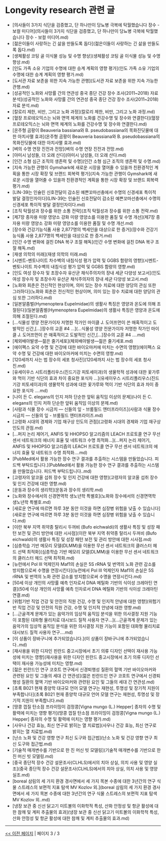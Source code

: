 # Longevity research 관련 글

- [의사들이 3가지 식단을 검증했고, 단 하나만이 당뇨병 극복에 탁월했습니다  장수 - 보컬 미디어](의사들이 3가지 식단을 검증했고, 단 하나만이 당뇨병 극복에 탁월했습니다  장수 - 보컬 미디어.md)
- [젊은이들이 사랑하는 긴 삶을 만들도록 돕다](젊은이들이 사랑하는 긴 삶을 만들도록 돕다.md)
- [생체활성 코팅 골 이식물 성능 및 수명 향상](생체활성 코팅 골 이식물 성능 및 수명 향상.md)
- [인도 가족 소유 기업의 수명에 대한 승계 계획의 영향 평가](인도 가족 소유 기업의 수명에 대한 승계 계획의 영향 평가.md)
- [도서관 자료 보존을 위한 지속 가능한 관행](도서관 자료 보존을 위한 지속 가능한 관행.md)
- [성공적인 노화와 사망률 간의 연관성 중국 종단 건강 장수 조사(2011~2018) 자료 분석](성공적인 노화와 사망률 간의 연관성 중국 종단 건강 장수 조사(2011~2018) 자료 분석.md)
- [칼로리 제한, 비만, 그리고 노화 과정](칼로리 제한, 비만, 그리고 노화 과정.md)
- [혈장 프로테오믹스는 뇌와 면역 체계의 노화를 건강수명 및 장수와 연결한다](혈장 프로테오믹스는 뇌와 면역 체계의 노화를 건강수명 및 장수와 연결한다.md)
- [온주형 곰팡이 Beauveria bassiana와 B. pseudobassiana의 목화진딧물에 대한 아치사멸 효과](온주형 곰팡이 Beauveria bassiana와 B. pseudobassiana의 목화진딧물에 대한 아치사멸 효과.md)
- [벼의 수명 연장 진전과 전망](벼의 수명 연장 진전과 전망.md)
- [아미시 남성들, 더 오래 산다](아미시 남성들, 더 오래 산다.md)
- [인간 소형 심근 조직의 생존력 및 수명](인간 소형 심근 조직의 생존력 및 수명.md)
- [지속 가능한 관행이 Gymshark에 새로운 시장을 열어줄 수 있을까 친환경적인 계획을 통한 시장 확장 및 브랜드 회복력 평가](지속 가능한 관행이 Gymshark에 새로운 시장을 열어줄 수 있을까 친환경적인 계획을 통한 시장 확장 및 브랜드 회복력 평가.md)
- [LIN-39는 인슐린 신호전달이 감소된 예쁜꼬마선충에서 수명의 신경세포 특이적 발달 결정인자이다](LIN-39는 인슐린 신호전달이 감소된 예쁜꼬마선충에서 수명의 신경세포 특이적 발달 결정인자이다.md)
- [조직 탁월성과 장수를 위한 소통 전략](조직 탁월성과 장수를 위한 소통 전략.md)
- [제7장 종자용 미량 영양소 강화 미량 영양소를 이용한 품질 및 수명 개선](제7장 종자용 미량 영양소 강화 미량 영양소를 이용한 품질 및 수명 개선.md)
- [장수와 건강기능식품 사용 2,877명의 백세인을 대상으로 한 증거](장수와 건강기능식품 사용 2,877명의 백세인을 대상으로 한 증거.md)
- [인간 수명 변화에 걸친 DNA 복구 조절 해독](인간 수명 변화에 걸친 DNA 복구 조절 해독.md)
- [재생 의학의 미래](재생 의학의 미래.md)
- [시멘트-벤토나이트 차수벽의 내침식성 평가 압력 및 GGBS 함량의 영향](시멘트-벤토나이트 차수벽의 내침식성 평가 압력 및 GGBS 함량의 영향.md)
- [인도 여성 장수자 및 초장수자 유산균 채식주의자의 장내 세균 다양성 보고서](인도 여성 장수자 및 초장수자 유산균 채식주의자의 장내 세균 다양성 보고서.md)
- [노화와 회춘은 전신적인 현상이며, 의미 있는 장수 치료에 대한 양당의 관심 또한 그러하다](노화와 회춘은 전신적인 현상이며, 의미 있는 장수 치료에 대한 양당의 관심 또한 그러하다.md)
- [일본알좀벌(Hymenoptera Eupelmidae)의 생활사 특징은 영양과 온도에 의해 조절된다](일본알좀벌(Hymenoptera Eupelmidae)의 생활사 특징은 영양과 온도에 의해 조절된다.md)
- […식물성 영양 전문가이자 저명한 작가인 마이클 J. 도어프먼이 쓴 매혹적이고 도발적인 신간,[…]장수의 교훈 #4 …](…식물성 영양 전문가이자 저명한 작가인 마이클 J. 도어프먼이 쓴 매혹적이고 도발적인 신간,[…]장수의 교훈 #4 ….md)
- [체외배아발생—젊은 줄기세포](체외배아발생—젊은 줄기세포.md)
- [에이펙스 요약 수명 및 건강에 대한 바이오마커에 미치는 수면의 영향](에이펙스 요약 수명 및 건강에 대한 바이오마커에 미치는 수면의 영향.md)
- [120세까지 사는 법 장수의 세포 청사진](120세까지 사는 법 장수의 세포 청사진.md)
- [유세이우스 시트리폴리우스(진드기강 피토세이과)의 생물학적 성과에 대한 꽃가루와 먹이 기반 식단의 효과 차이 중요한 포식자 …](유세이우스 시트리폴리우스(진드기강 피토세이과)의 생물학적 성과에 대한 꽃가루와 먹이 기반 식단의 효과 차이 중요한 포식자 ….md)
- [나이 든 C. elegans의 인지 저하 단순한 앞뒤 움직임 이상의 문제](나이 든 C. elegans의 인지 저하 단순한 앞뒤 움직임 이상의 문제.md)
- [사람과 식물 장수 시금치 — 신들의 잎 - 브룸필드 엔터프라이즈](사람과 식물 장수 시금치 — 신들의 잎 - 브룸필드 엔터프라이즈.md)
- [고령화 시대의 경제와 기업 재구상 인도의 관점](고령화 시대의 경제와 기업 재구상 인도의 관점.md)
- […퍼지 논리 제어기, ANFIS 및 HHOPSO 알고리즘의 LEACH 프로토콜 연구 무선 센서 네트워크의 에너지 효율 및 네트워크 수명 최적화…](…퍼지 논리 제어기, ANFIS 및 HHOPSO 알고리즘의 LEACH 프로토콜 연구 무선 센서 네트워크의 에너지 효율 및 네트워크 수명 최적화….md)
- [PubMed에서 활용 가능한 장수 연구 결과를 추출하는 시스템을 만들었습니다. 피드백 부탁드립니다.](PubMed에서 활용 가능한 장수 연구 결과를 추출하는 시스템을 만들었습니다. 피드백 부탁드립니다..md)
- [고령자의 알코올 섭취 장수 및 인지 건강에 대한 영향](고령자의 알코올 섭취 장수 및 인지 건강에 대한 영향.md)
- [운동과 장수의 생리학](운동과 장수의 생리학.md)
- [노화와 장수에서의 신경면역학 생노년학 특별호](노화와 장수에서의 신경면역학 생노년학 특별호.md)
- [새로운 연구에 따르면 하루 3분 동안 이것을 하면 심장병 위험을 낮출 수 있습니다](새로운 연구에 따르면 하루 3분 동안 이것을 하면 심장병 위험을 낮출 수 있습니다.md)
- [이란 북부 지역 취약종 탈리시 두꺼비 (Bufo eichwaldi)의 생활사 특징 및 성장 패턴 보전 및 관리 방안에 대한 시사점](이란 북부 지역 취약종 탈리시 두꺼비 (Bufo eichwaldi)의 생활사 특징 및 성장 패턴 보전 및 관리 방안에 대한 시사점.md)
- [심층학습 기반 메모리 모델(DLMM)을 이용한 무선 센서 네트워크의 클러스터 헤드 선택 최적화](심층학습 기반 메모리 모델(DLMM)을 이용한 무선 센서 네트워크의 클러스터 헤드 선택 최적화.md)
- [뉴런에서 Pol III 억제인자 Maf1의 손실은 5S rRNA 및 번역의 노화 관련 감소를 방지함으로써 수명을 연장시킨다](뉴런에서 Pol III 억제인자 Maf1의 손실은 5S rRNA 및 번역의 노화 관련 감소를 방지함으로써 수명을 연장시킨다.md)
- [50세 이상 개인의 사망률 예측 인자로서 DNA 메틸화 기반의 식이성 크레아틴 연결](50세 이상 개인의 사망률 예측 인자로서 DNA 메틸화 기반의 식이성 크레아틴 연결.md)
- [위험기반 직업 건강 및 안전의 직원 건강, 수명 및 인지적 안녕에 대한 영향](위험기반 직업 건강 및 안전의 직원 건강, 수명 및 인지적 안녕에 대한 영향.md)
- […근골격계 문제가 있는 음악가의 임상적 움직임 분석을 위한 의사결정 지원 기능이 포함된 대화형 물리치료 대시보드 질적 사용자 연구…](…근골격계 문제가 있는 음악가의 임상적 움직임 분석을 위한 의사결정 지원 기능이 포함된 대화형 물리치료 대시보드 질적 사용자 연구….md)
- [이 상품이 장바구니에 추가되었습니다.](이 상품이 장바구니에 추가되었습니다..md)
- [재사용을 위한 디자인 핀란드 중고시장에서 초기 의류 디자인 선택이 재사용 가능성에 미치는 영향](재사용을 위한 디자인 핀란드 중고시장에서 초기 의류 디자인 선택이 재사용 가능성에 미치는 영향.md)
- [젊은 핀란드인 연구 코호트 연구에서 신경퇴행성 질환의 혈액 기반 바이오마커와 관련된 요인 및 그들의 세대 간 연관성](젊은 핀란드인 연구 코호트 연구에서 신경퇴행성 질환의 혈액 기반 바이오마커와 관련된 요인 및 그들의 세대 간 연관성.md)
- [초록 B021 현재 종양학 대규모 언어 모델 연구는 재현성, 투명성 및 장기적 지원이 부족합니다](초록 B021 현재 종양학 대규모 언어 모델 연구는 재현성, 투명성 및 장기적 지원이 부족합니다.md)
- [땅콩 껍질 탄소점 프라이밍이 검정콩[Vigna mungo (L.) Hepper] 종자의 수명 및 활력에 미치는 영향 평가](땅콩 껍질 탄소점 프라이밍이 검정콩[Vigna mungo (L.) Hepper] 종자의 수명 및 활력에 미치는 영향 평가.md)
- [사우나 건강 효능, 최신 연구로 밝히는 열 치료법](사우나 건강 효능, 최신 연구로 밝히는 열 치료법.md)
- [난소 노화 및 건강 영향 연구 최신 도구와 접근법](난소 노화 및 건강 영향 연구 최신 도구와 접근법.md)
- [기술적 매개변수를 기반으로 한 진 머신 빗 모델링](기술적 매개변수를 기반으로 한 진 머신 빗 모델링.md)
- [중국 종단적 장수 건강 설문조사(CLHLS)에서의 치아 상실, 의치 사용 및 영양 실조](중국 종단적 장수 건강 설문조사(CLHLS)에서의 치아 상실, 의치 사용 및 영양 실조.md)
- [boreal 삼림의 세 가지 환경 경사면에서 세 가지 목본 수종에 대한 3년간의 연구 식물 스트레스의 보편적 지표 탐색 MV Kozlov 외.](boreal 삼림의 세 가지 환경 경사면에서 세 가지 목본 수종에 대한 3년간의 연구 식물 스트레스의 보편적 지표 탐색 MV Kozlov 외..md)
- [냉장 보관 중 신선 닭고기 미트볼의 이화학적 특성, 산화 안정성 및 항균 활성에 대한 참깨 및 계피 추출물의 효과](냉장 보관 중 신선 닭고기 미트볼의 이화학적 특성, 산화 안정성 및 항균 활성에 대한 참깨 및 계피 추출물의 효과.md)

---
[<< 이전 페이지](page-2.md)  |  페이지 3 / 3